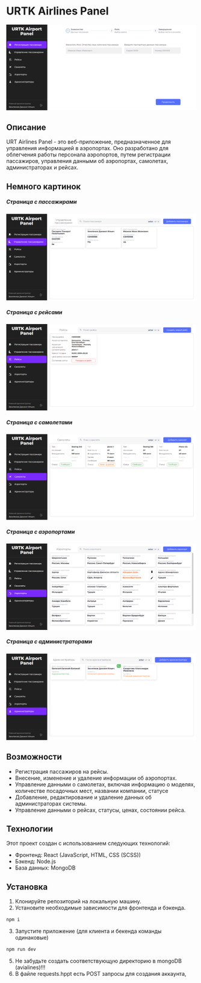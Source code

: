 # URTK Airlines Panel

![Пример приложения](/images/register-passenger.png)

## Описание
URT Airlines Panel - это веб-приложение, предназначенное для управления информацией в аэропортах. Оно разработано для облегчения работы персонала аэропортов, путем регистрации пассажиров, управления данными об аэропортах, самолетах, администраторах и рейсах.

## Немного картинок
##### Страница с пассажирами
![Страница с пассажирами](/images/passengers.png)

##### Страница с рейсами
![Страница с пассажирами](/images/flights.png)

##### Страница с самолетами
![Страница с пассажирами](/images/planes.png)

##### Страница с аэропортами
![Страница с пассажирами](/images/airports.png)

##### Страница с администраторами
![Страница с пассажирами](/images/Administrators.png)

## Возможности
- Регистрация пассажиров на рейсы.
- Внесение, изменение и удаление информации об аэропортах.
- Управление данными о самолетах, включая информацию о моделях, количестве посадочных мест, названии компании, статусе
- Добавление, редактирование и удаление данных об администраторах системы.
- Управление данными о рейсах, статусы, ценах, состоянии рейса.

## Технологии
Этот проект создан с использованием следующих технологий:
- Фронтенд: React (JavaScript, HTML, CSS (SCSS))
- Бэкенд: Node.js
- База данных: MongoDB

## Установка
1. Клонируйте репозиторий на локальную машину.
2. Установите необходимые зависимости для фронтенда и бэкенда.

```cmd
npm i
```

3. Запустите приложение (для клиента и бекенда команды одинаковые) 
```cmd
npm run dev
```

5. Не забудьте создать соответствующую директорию в mongoDB (avialines)!!!
6. В файле requests.hppt есть POST запросы для создания аккаунта,  




